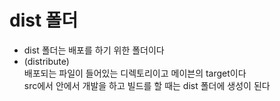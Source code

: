 # dist 폴더

-   dist 폴더는 배포를 하기 위한 폴더이다
-   (distribute)  
    배포되는 파일이 들어있는 디렉토리이고 메이븐의 target이다  
    src에서 안에서 개발을 하고 빌드를 할 때는 dist 폴더에 생성이 된다
